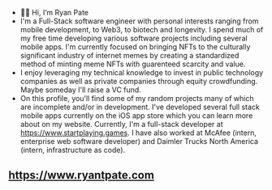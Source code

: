 - 👋👋 Hi, I’m Ryan Pate
- I'm a Full-Stack software engineer with personal interests ranging from mobile development, to Web3, to biotech and longevity. I spend much of my free time
  developing various software projects including several mobile apps. I'm currently focused on bringing NFTs to the culturally significant industry of internet memes
  by creating a standardized method of minting meme NFTs with guarenteed scarcity and value. 
- I enjoy leveraging my technical knowledge to invest in public technology companies as well as private companies through equity crowdfunding. Maybe someday I'll raise
  a VC fund. 
- On this profile, you'll find some of my random projects many of which are incomplete and/or in development. I've developed several full stack mobile apps 
  currently on the iOS app store which you can learn more about on my website. Currently, I'm a full-stack developer at https://www.startplaying.games. I have also
  worked at McAfee (intern, enterprise web software developer) and Daimler Trucks North America (intern, infrastructure as code).
  
## https://www.ryantpate.com

<!---
RPate97/RPate97 is a ✨ special ✨ repository because its `README.md` (this file) appears on your GitHub profile.
You can click the Preview link to take a look at your changes.
--->
